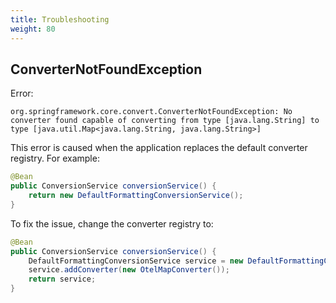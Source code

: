 ```yaml
---
title: Troubleshooting
weight: 80
---
```


## ConverterNotFoundException

Error:

```text
org.springframework.core.convert.ConverterNotFoundException: No converter found capable of converting from type [java.lang.String] to type [java.util.Map<java.lang.String, java.lang.String>]
```

This error is caused when the application replaces the default converter registry. For example:

```java
@Bean
public ConversionService conversionService() {
    return new DefaultFormattingConversionService();
}
```

To fix the issue, change the converter registry to:

```java
@Bean
public ConversionService conversionService() {
    DefaultFormattingConversionService service = new DefaultFormattingConversionService();
    service.addConverter(new OtelMapConverter());
    return service;
}
```
